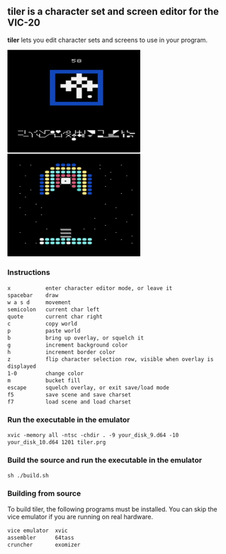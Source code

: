 ## <b>tiler</b> is a character set and screen editor for the VIC-20

<b>tiler</b> lets you edit character sets and screens to use in your program.

<img src="img/tiler1.png" width="300">
<img src="img/tiler2.png" width="300">

### Instructions

```
x           enter character editor mode, or leave it
spacebar    draw
w a s d     movement
semicolon   current char left
quote       current char right
c           copy world
p           paste world
b           bring up overlay, or squelch it
g           increment background color
h           increment border color
z           flip character selection row, visible when overlay is displayed
1-0         change color
m           bucket fill
escape      squelch overlay, or exit save/load mode
f5          save scene and save charset
f7          load scene and load charset
```

### Run the executable in the emulator

```
xvic -memory all -ntsc -chdir . -9 your_disk_9.d64 -10 your_disk_10.d64 1201 tiler.prg
```

### Build the source and run the executable in the emulator

```
sh ./build.sh
```

### Building from source

To build tiler, the following programs must be installed. You can skip the vice emulator if you are running on real hardware.

```
vice emulator  xvic
assembler      64tass
cruncher       exomizer
```
